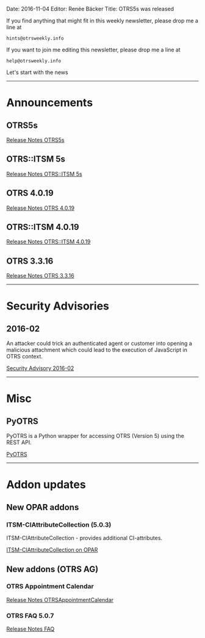 Date: 2016-11-04
Editor: Renée Bäcker
Title: OTRS5s was released


If you find anything that
might fit in this weekly newsletter, please drop me a line at

`hints@otrsweekly.info`

If you want to join me editing this newsletter, please drop me a line at

`help@otrsweekly.info`

Let's start with the news

<hr>

# Announcements

## OTRS5s

[Release Notes OTRS5s](https://www.otrs.com/release-notes-otrs-5s/)

## OTRS::ITSM 5s

[Release Notes OTRS::ITSM 5s](https://www.otrs.com/release-notes-otrsitsm-module-5s/)

## OTRS 4.0.19

[Release Notes OTRS 4.0.19](https://www.otrs.com/release-notes-otrs-4-patch-level-19/)

## OTRS::ITSM 4.0.19

[Release Notes OTRS::ITSM 4.0.19](https://www.otrs.com/release-notes-otrsitsm-module-4-patch-level-19/)

## OTRS 3.3.16

[Release Notes OTRS 3.3.16](https://www.otrs.com/release-notes-otrs-3-3-16/)

<hr>

# Security Advisories

## 2016-02

An attacker could trick an authenticated agent or customer into opening a malicious attachment which could lead to the execution of JavaScript in OTRS context.

[Security Advisory 2016-02](https://www.otrs.com/security-advisory-2016-02-security-update-otrs/)

<hr>

# Misc

## PyOTRS

PyOTRS is a Python wrapper for accessing OTRS (Version 5) using the REST API.

[PyOTRS](https://gitlab.com/rhab/PyOTRS/)

<hr>

# Addon updates

## New OPAR addons

### ITSM-CIAttributeCollection (5.0.3)

ITSM-CIAttributeCollection - provides additional CI-attributes.

[ITSM-CIAttributeCollection on OPAR](http://opar.perl-services.de/dist/ITSM-CIAttributeCollection)

## New addons (OTRS AG)

### OTRS Appointment Calendar

[Release Notes OTRSAppointmentCalendar](https://www.otrs.com/release-notes-otrs-appointment-calendar-5/)

### OTRS FAQ 5.0.7

[Release Notes FAQ](https://www.otrs.com/release-notes-otrs-faq-5-patch-level-7/)

